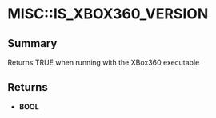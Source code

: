 # MISC::IS_XBOX360_VERSION

## Summary
Returns TRUE when running with the XBox360 executable

## Returns
* **BOOL**